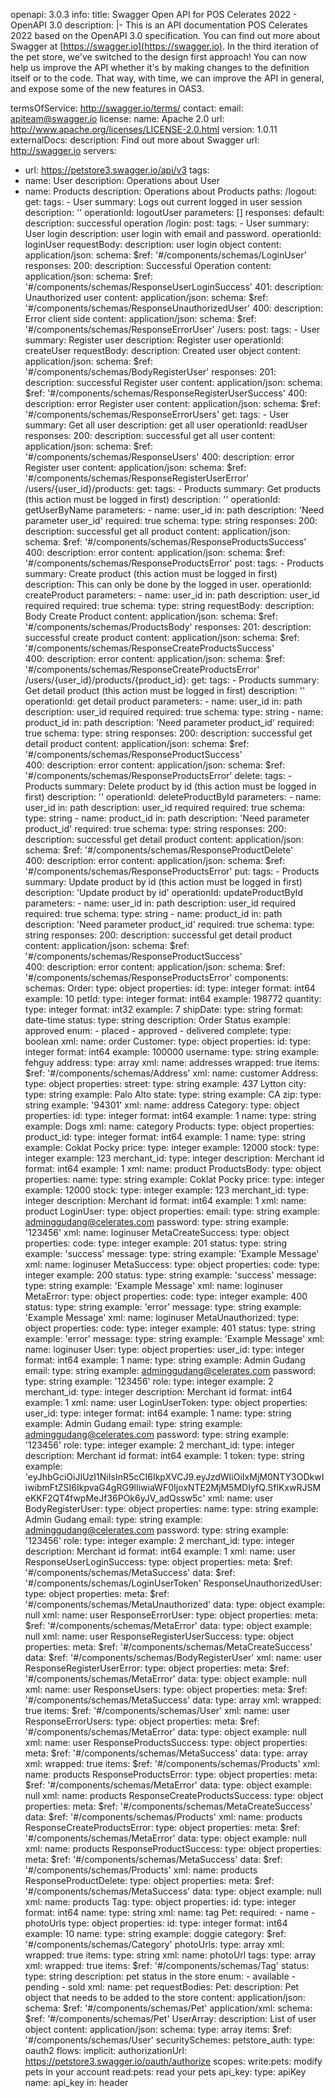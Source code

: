 openapi: 3.0.3
info:
  title: Swagger Open API for POS Celerates 2022 - OpenAPI 3.0
  description: |-
    This is an API documentation POS Celerates 2022 based on the OpenAPI 3.0 specification.  You can find out more about
    Swagger at [https://swagger.io](https://swagger.io). In the third iteration of the pet store, we've switched to the design first approach!
    You can now help us improve the API whether it's by making changes to the definition itself or to the code.
    That way, with time, we can improve the API in general, and expose some of the new features in OAS3.

  termsOfService: http://swagger.io/terms/
  contact:
    email: apiteam@swagger.io
  license:
    name: Apache 2.0
    url: http://www.apache.org/licenses/LICENSE-2.0.html
  version: 1.0.11
externalDocs:
  description: Find out more about Swagger
  url: http://swagger.io
servers:
  - url: https://petstore3.swagger.io/api/v3
tags:
  - name: User
    description: Operations about User
  - name: Products
    description: Operations about Products
paths:
  /logout:
    get:
      tags:
        - User
      summary: Logs out current logged in user session
      description: ''
      operationId: logoutUser
      parameters: []
      responses:
        default:
          description: successful operation
  /login:
    post:
      tags:
        - User
      summary: User login
      description: user login with email and password.
      operationId: loginUser
      requestBody:
        description: user login object
        content:
          application/json:
            schema:
              $ref: '#/components/schemas/LoginUser'
      responses:
        200:
          description: Successful Operation
          content:
            application/json:
              schema:
                $ref: '#/components/schemas/ResponseUserLoginSuccess'
        401:
          description: Unauthorized user
          content:
            application/json:
              schema:
                $ref: '#/components/schemas/ResponseUnauthorizedUser'
        400:
          description: Error client side
          content:
            application/json:
              schema:
                $ref: '#/components/schemas/ResponseErrorUser'
  /users:
    post:
      tags:
        - User
      summary: Register user
      description: Register user
      operationId: createUser
      requestBody:
        description: Created user object
        content:
          application/json:
            schema:
              $ref: '#/components/schemas/BodyRegisterUser'
      responses:
        201:
          description: successful Register user
          content:
            application/json:
              schema:
                $ref: '#/components/schemas/ResponseRegisterUserSuccess'
        400:
          description: error Register user
          content:
            application/json:
              schema:
                $ref: '#/components/schemas/ResponseErrorUsers'
    get:
      tags:
        - User
      summary: Get all user
      description: get all user
      operationId: readUser
      responses:
        200:
          description: successful get all user
          content:
            application/json:
              schema:
                $ref: '#/components/schemas/ResponseUsers'
        400:
          description: error Register user
          content:
            application/json:
              schema:
                $ref: '#/components/schemas/ResponseRegisterUserError'
  /users/{user_id}/products:
    get:
      tags:
        - Products
      summary: Get products (this action must be logged in first)
      description: ''
      operationId: getUserByName
      parameters:
        - name: user_id
          in: path
          description: 'Need parameter user_id'
          required: true
          schema:
            type: string
      responses:
        200:
          description: successful get all product
          content:
            application/json:
              schema:
                $ref: '#/components/schemas/ResponseProductsSuccess'          
        400:
          description: error
          content:
            application/json:
              schema:
                $ref: '#/components/schemas/ResponseProductsError'
    post:
      tags:
        - Products
      summary: Create product (this action must be logged in first)
      description: This can only be done by the logged in user.
      operationId: createProduct
      parameters:
        - name: user_id
          in: path
          description: user_id required
          required: true
          schema:
            type: string
      requestBody:
        description: Body Create Product
        content:
          application/json:
            schema:
              $ref: '#/components/schemas/ProductsBody'
      responses:
        201:
          description: successful create product
          content:
            application/json:
              schema:
                $ref: '#/components/schemas/ResponseCreateProductsSuccess'          
        400:
          description: error
          content:
            application/json:
              schema:
                $ref: '#/components/schemas/ResponseCreateProductsError'
  /users/{user_id}/products/{product_id}:
    get:
      tags:
        - Products
      summary: Get detail product (this action must be logged in first)
      description: ''
      operationId: get detail product
      parameters:
        - name: user_id
          in: path
          description: user_id required
          required: true
          schema:
            type: string
        - name: product_id
          in: path
          description: 'Need parameter product_id'
          required: true
          schema:
            type: string
      responses:
        200:
          description: successful get detail product
          content:
            application/json:
              schema:
                $ref: '#/components/schemas/ResponseProductSuccess'          
        400:
          description: error
          content:
            application/json:
              schema:
                $ref: '#/components/schemas/ResponseProductsError'
    delete:
      tags:
        - Products
      summary: Delete product by id (this action must be logged in first)
      description: ''
      operationId: deleteProductById
      parameters:
        - name: user_id
          in: path
          description: user_id required
          required: true
          schema:
            type: string
        - name: product_id
          in: path
          description: 'Need parameter product_id'
          required: true
          schema:
            type: string
      responses:
        200:
          description: successful get detail product
          content:
            application/json:
              schema:
                $ref: '#/components/schemas/ResponseProductDelete'          
        400:
          description: error
          content:
            application/json:
              schema:
                $ref: '#/components/schemas/ResponseProductsError'
    put:
      tags:
          - Products
      summary: Update product by id (this action must be logged in first)
      description: 'Update product by id'
      operationId: updateProductById
      parameters:
        - name: user_id
          in: path
          description: user_id required
          required: true
          schema:
            type: string
        - name: product_id
          in: path
          description: 'Need parameter product_id'
          required: true
          schema:
            type: string
      responses:
        200:
          description: successful get detail product
          content:
            application/json:
              schema:
                $ref: '#/components/schemas/ResponseProductSuccess'          
        400:
          description: error
          content:
            application/json:
              schema:
                $ref: '#/components/schemas/ResponseProductsError'
components:
  schemas:
    Order:
      type: object
      properties:
        id:
          type: integer
          format: int64
          example: 10
        petId:
          type: integer
          format: int64
          example: 198772
        quantity:
          type: integer
          format: int32
          example: 7
        shipDate:
          type: string
          format: date-time
        status:
          type: string
          description: Order Status
          example: approved
          enum:
            - placed
            - approved
            - delivered
        complete:
          type: boolean
      xml:
        name: order
    Customer:
      type: object
      properties:
        id:
          type: integer
          format: int64
          example: 100000
        username:
          type: string
          example: fehguy
        address:
          type: array
          xml:
            name: addresses
            wrapped: true
          items:
            $ref: '#/components/schemas/Address'
      xml:
        name: customer
    Address:
      type: object
      properties:
        street:
          type: string
          example: 437 Lytton
        city:
          type: string
          example: Palo Alto
        state:
          type: string
          example: CA
        zip:
          type: string
          example: '94301'
      xml:
        name: address
    Category:
      type: object
      properties:
        id:
          type: integer
          format: int64
          example: 1
        name:
          type: string
          example: Dogs
      xml:
        name: category
    Products:
      type: object
      properties:
        product_id:
          type: integer
          format: int64
          example: 1
        name:
          type: string
          example: Coklat Pocky
        price:
          type: integer
          example: 12000
        stock:
          type: integer
          example: 123
        merchant_id:
          type: integer
          description: Merchant id
          format: int64
          example: 1
      xml:
        name: product
    ProductsBody:
      type: object
      properties:
        name:
          type: string
          example: Coklat Pocky
        price:
          type: integer
          example: 12000
        stock:
          type: integer
          example: 123
        merchant_id:
          type: integer
          description: Merchant id
          format: int64
          example: 1
      xml:
        name: product
    LoginUser:
      type: object
      properties:
        email:
          type: string
          example: adminggudang@celerates.com
        password:
          type: string
          example: '123456'
      xml:
        name: loginuser
    MetaCreateSuccess:
      type: object
      properties:
        code:
          type: integer
          example: 201
        status:
          type: string
          example: 'success'
        message:
          type: string
          example: 'Example Message'
      xml:
        name: loginuser
    MetaSuccess:
      type: object
      properties:
        code:
          type: integer
          example: 200
        status:
          type: string
          example: 'success'
        message:
          type: string
          example: 'Example Message'
      xml:
        name: loginuser
    MetaError:
      type: object
      properties:
        code:
          type: integer
          example: 400
        status:
          type: string
          example: 'error'
        message:
          type: string
          example: 'Example Message'
      xml:
        name: loginuser
    MetaUnauthorized:
      type: object
      properties:
        code:
          type: integer
          example: 401
        status:
          type: string
          example: 'error'
        message:
          type: string
          example: 'Example Message'
      xml:
        name: loginuser
    User:
      type: object
      properties:
        user_id:
          type: integer
          format: int64
          example: 1
        name:
          type: string
          example: Admin Gudang
        email:
          type: string
          example: adminggudang@celerates.com
        password:
          type: string
          example: '123456'
        role:
          type: integer
          example: 2
        merchant_id:
          type: integer
          description: Merchant id
          format: int64
          example: 1
      xml:
        name: user
    LoginUserToken:
      type: object
      properties:
        user_id:
          type: integer
          format: int64
          example: 1
        name:
          type: string
          example: Admin Gudang
        email:
          type: string
          example: adminggudang@celerates.com
        password:
          type: string
          example: '123456'
        role:
          type: integer
          example: 2
        merchant_id:
          type: integer
          description: Merchant id
          format: int64
          example: 1
        token:
          type: string
          example: 'eyJhbGciOiJIUzI1NiIsInR5cCI6IkpXVCJ9.eyJzdWIiOiIxMjM0NTY3ODkwIiwibmFtZSI6IkpvaG4gRG9lIiwiaWF0IjoxNTE2MjM5MDIyfQ.SflKxwRJSMeKKF2QT4fwpMeJf36POk6yJV_adQssw5c'
      xml:
        name: user
    BodyRegisterUser:
      type: object
      properties:
        name:
          type: string
          example: Admin Gudang
        email:
          type: string
          example: adminggudang@celerates.com
        password:
          type: string
          example: '123456'
        role:
          type: integer
          example: 2
        merchant_id:
          type: integer
          description: Merchant id
          format: int64
          example: 1
      xml:
        name: user
    ResponseUserLoginSuccess:
      type: object
      properties:
        meta:
          $ref: '#/components/schemas/MetaSuccess'
        data:
          $ref: '#/components/schemas/LoginUserToken'
    ResponseUnauthorizedUser:
      type: object
      properties:
        meta:
          $ref: '#/components/schemas/MetaUnauthorized'
        data:
          type: object
          example: null
      xml:
        name: user
    ResponseErrorUser:
      type: object
      properties:
        meta:
          $ref: '#/components/schemas/MetaError'
        data:
          type: object
          example: null
      xml:
        name: user
    ResponseRegisterUserSuccess:
      type: object
      properties:
        meta:
          $ref: '#/components/schemas/MetaCreateSuccess'
        data:
          $ref: '#/components/schemas/BodyRegisterUser'
      xml:
        name: user
    ResponseRegisterUserError:
      type: object
      properties:
        meta:
          $ref: '#/components/schemas/MetaError'
        data:
          type: object
          example: null
      xml:
        name: user
    ResponseUsers:
      type: object
      properties:
        meta:
          $ref: '#/components/schemas/MetaSuccess'
        data:
          type: array
          xml:
            wrapped: true
          items:
            $ref: '#/components/schemas/User'
      xml:
        name: user
    ResponseErrorUsers:
      type: object
      properties:
        meta:
          $ref: '#/components/schemas/MetaError'
        data:
          type: object
          example: null
      xml:
        name: user
    ResponseProductsSuccess:
      type: object
      properties:
        meta:
          $ref: '#/components/schemas/MetaSuccess'
        data:
          type: array
          xml:
            wrapped: true
          items:
            $ref: '#/components/schemas/Products'
      xml:
        name: products
    ResponseProductsError:
      type: object
      properties:
        meta:
          $ref: '#/components/schemas/MetaError'
        data:
          type: object
          example: null
      xml:
        name: products
    ResponseCreateProductsSuccess:
      type: object
      properties:
        meta:
          $ref: '#/components/schemas/MetaCreateSuccess'
        data:
          $ref: '#/components/schemas/Products'
      xml:
        name: products
    ResponseCreateProductsError:
      type: object
      properties:
        meta:
          $ref: '#/components/schemas/MetaError'
        data:
          type: object
          example: null
      xml:
        name: products
    ResponseProductSuccess:
      type: object
      properties:
        meta:
          $ref: '#/components/schemas/MetaSuccess'
        data:
          $ref: '#/components/schemas/Products'
      xml:
        name: products
    ResponseProductDelete:
      type: object
      properties:
        meta:
          $ref: '#/components/schemas/MetaSuccess'
        data:
          type: object
          example: null
      xml:
        name: products
    Tag:
      type: object
      properties:
        id:
          type: integer
          format: int64
        name:
          type: string
      xml:
        name: tag
    Pet:
      required:
        - name
        - photoUrls
      type: object
      properties:
        id:
          type: integer
          format: int64
          example: 10
        name:
          type: string
          example: doggie
        category:
          $ref: '#/components/schemas/Category'
        photoUrls:
          type: array
          xml:
            wrapped: true
          items:
            type: string
            xml:
              name: photoUrl
        tags:
          type: array
          xml:
            wrapped: true
          items:
            $ref: '#/components/schemas/Tag'
        status:
          type: string
          description: pet status in the store
          enum:
            - available
            - pending
            - sold
      xml:
        name: pet
  requestBodies:
    Pet:
      description: Pet object that needs to be added to the store
      content:
        application/json:
          schema:
            $ref: '#/components/schemas/Pet'
        application/xml:
          schema:
            $ref: '#/components/schemas/Pet'
    UserArray:
      description: List of user object
      content:
        application/json:
          schema:
            type: array
            items:
              $ref: '#/components/schemas/User'
  securitySchemes:
    petstore_auth:
      type: oauth2
      flows:
        implicit:
          authorizationUrl: https://petstore3.swagger.io/oauth/authorize
          scopes:
            write:pets: modify pets in your account
            read:pets: read your pets
    api_key:
      type: apiKey
      name: api_key
      in: header
